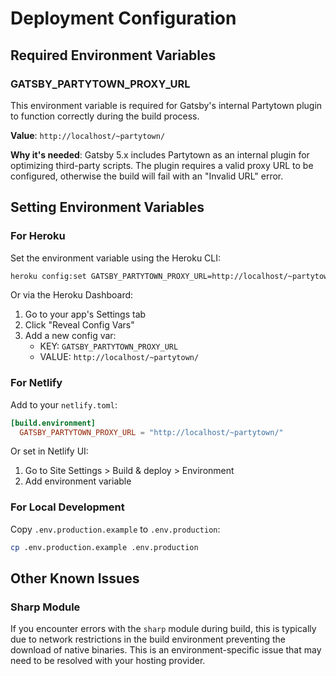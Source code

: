 # Deployment Configuration

## Required Environment Variables

### GATSBY_PARTYTOWN_PROXY_URL

This environment variable is required for Gatsby's internal Partytown plugin to function correctly during the build process.

**Value**: `http://localhost/~partytown/`

**Why it's needed**: Gatsby 5.x includes Partytown as an internal plugin for optimizing third-party scripts. The plugin requires a valid proxy URL to be configured, otherwise the build will fail with an "Invalid URL" error.

## Setting Environment Variables

### For Heroku

Set the environment variable using the Heroku CLI:

```bash
heroku config:set GATSBY_PARTYTOWN_PROXY_URL=http://localhost/~partytown/
```

Or via the Heroku Dashboard:
1. Go to your app's Settings tab
2. Click "Reveal Config Vars"
3. Add a new config var:
   - KEY: `GATSBY_PARTYTOWN_PROXY_URL`
   - VALUE: `http://localhost/~partytown/`

### For Netlify

Add to your `netlify.toml`:

```toml
[build.environment]
  GATSBY_PARTYTOWN_PROXY_URL = "http://localhost/~partytown/"
```

Or set in Netlify UI:
1. Go to Site Settings > Build & deploy > Environment
2. Add environment variable

### For Local Development

Copy `.env.production.example` to `.env.production`:

```bash
cp .env.production.example .env.production
```

## Other Known Issues

### Sharp Module

If you encounter errors with the `sharp` module during build, this is typically due to network restrictions in the build environment preventing the download of native binaries. This is an environment-specific issue that may need to be resolved with your hosting provider.
